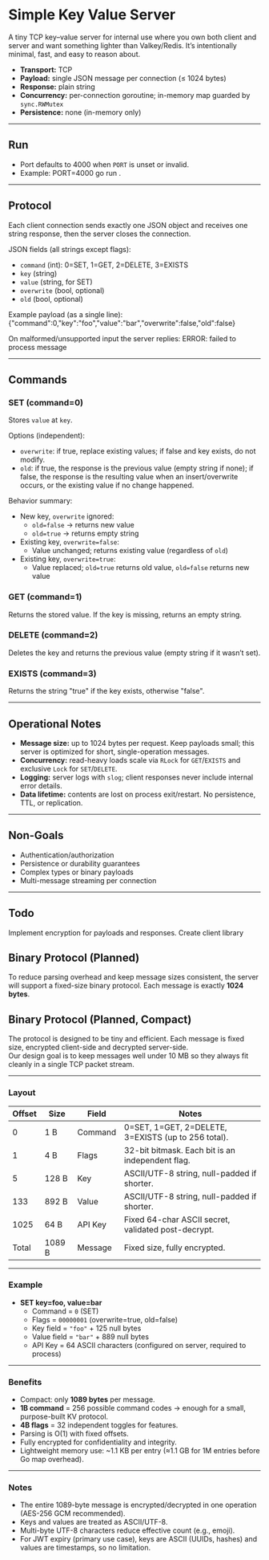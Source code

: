 # Simple Key Value Server

A tiny TCP key–value server for internal use where you own both client and server and want something lighter than Valkey/Redis. It’s intentionally minimal, fast, and easy to reason about.

- **Transport:** TCP
- **Payload:** single JSON message per connection (≤ 1024 bytes)
- **Response:** plain string
- **Concurrency:** per-connection goroutine; in-memory map guarded by `sync.RWMutex`
- **Persistence:** none (in-memory only)

---

## Run

- Port defaults to 4000 when `PORT` is unset or invalid.
- Example: PORT=4000 go run .

---

## Protocol

Each client connection sends exactly one JSON object and receives one string response, then the server closes the connection.

JSON fields (all strings except flags):

- `command` (int): 0=SET, 1=GET, 2=DELETE, 3=EXISTS
- `key` (string)
- `value` (string, for SET)
- `overwrite` (bool, optional)
- `old` (bool, optional)

Example payload (as a single line):
{"command":0,"key":"foo","value":"bar","overwrite":false,"old":false}

On malformed/unsupported input the server replies:
ERROR: failed to process message

---

## Commands

### SET (command=0)

Stores `value` at `key`.

Options (independent):

- `overwrite`: if true, replace existing values; if false and key exists, do not modify.
- `old`: if true, the response is the previous value (empty string if none); if false, the response is the resulting value when an insert/overwrite occurs, or the existing value if no change happened.

Behavior summary:

- New key, `overwrite` ignored:
  - `old=false` → returns new value
  - `old=true` → returns empty string
- Existing key, `overwrite=false`:
  - Value unchanged; returns existing value (regardless of `old`)
- Existing key, `overwrite=true`:
  - Value replaced; `old=true` returns old value, `old=false` returns new value

### GET (command=1)

Returns the stored value. If the key is missing, returns an empty string.

### DELETE (command=2)

Deletes the key and returns the previous value (empty string if it wasn’t set).

### EXISTS (command=3)

Returns the string "true" if the key exists, otherwise "false".

---

## Operational Notes

- **Message size:** up to 1024 bytes per request. Keep payloads small; this server is optimized for short, single-operation messages.
- **Concurrency:** read-heavy loads scale via `RLock` for `GET`/`EXISTS` and exclusive `Lock` for `SET`/`DELETE`.
- **Logging:** server logs with `slog`; client responses never include internal error details.
- **Data lifetime:** contents are lost on process exit/restart. No persistence, TTL, or replication.

---

## Non-Goals

- Authentication/authorization
- Persistence or durability guarantees
- Complex types or binary payloads
- Multi-message streaming per connection

---

## Todo

Implement encryption for payloads and responses.
Create client library

## Binary Protocol (Planned)

To reduce parsing overhead and keep message sizes consistent, the server will support a fixed-size binary protocol. Each message is exactly **1024 bytes**.

## Binary Protocol (Planned, Compact)

The protocol is designed to be tiny and efficient. Each message is fixed size, encrypted client-side and decrypted server-side.  
Our design goal is to keep messages well under 10 MB so they always fit cleanly in a single TCP packet stream.

---

### Layout

| Offset | Size   | Field   | Notes                                               |
| ------ | ------ | ------- | --------------------------------------------------- |
| 0      | 1 B    | Command | 0=SET, 1=GET, 2=DELETE, 3=EXISTS (up to 256 total). |
| 1      | 4 B    | Flags   | 32-bit bitmask. Each bit is an independent flag.    |
| 5      | 128 B  | Key     | ASCII/UTF-8 string, null-padded if shorter.         |
| 133    | 892 B  | Value   | ASCII/UTF-8 string, null-padded if shorter.         |
| 1025   | 64 B   | API Key | Fixed 64-char ASCII secret, validated post-decrypt. |
| Total  | 1089 B | Message | Fixed size, fully encrypted.                        |

---

### Example

- **SET key=foo, value=bar**
  - Command = `0` (SET)
  - Flags = `00000001` (overwrite=true, old=false)
  - Key field = `"foo"` + 125 null bytes
  - Value field = `"bar"` + 889 null bytes
  - API Key = 64 ASCII characters (configured on server, required to process)

---

### Benefits

- Compact: only **1089 bytes** per message.
- **1B command** = 256 possible command codes → enough for a small, purpose-built KV protocol.
- **4B flags** = 32 independent toggles for features.
- Parsing is O(1) with fixed offsets.
- Fully encrypted for confidentiality and integrity.
- Lightweight memory use: ~1.1 KB per entry (≈1.1 GB for 1M entries before Go map overhead).

---

### Notes

- The entire 1089-byte message is encrypted/decrypted in one operation (AES-256 GCM recommended).
- Keys and values are treated as ASCII/UTF-8.
- Multi-byte UTF-8 characters reduce effective count (e.g., emoji).
- For JWT expiry (primary use case), keys are ASCII (UUIDs, hashes) and values are timestamps, so no limitation.
